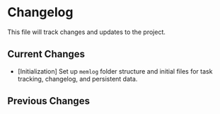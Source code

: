 # Changelog

This file will track changes and updates to the project.

## Current Changes

- [Initialization] Set up `memlog` folder structure and initial files for task tracking, changelog, and persistent data.

## Previous Changes
